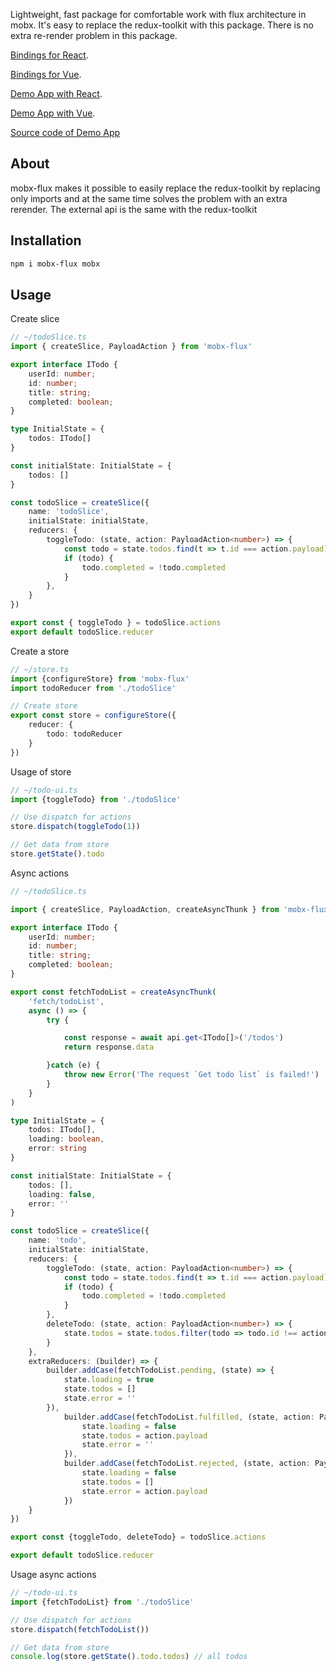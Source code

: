 Lightweight, fast package for comfortable work with flux architecture in mobx.
It's easy to replace the redux-toolkit with this package. There is no extra re-render problem in this package.

[Bindings for React](https://www.npmjs.com/package/mobx-flux-react).

[Bindings for Vue](https://www.npmjs.com/package/mobx-flux-vue).

[Demo App with React](https://mobx-flux-react-demo.vercel.app/).

[Demo App with Vue](https://mobx-flux-vue.vercel.app).

[Source code of Demo App](https://github.com/elyor-sh/mobx-flux/tree/main/examples/mobx-flux-react-example)

## About

mobx-flux makes it possible to easily replace the redux-toolkit by replacing only imports and at the same time solves the problem with an extra rerender. The external api is the same with the redux-toolkit

## Installation

```sh
npm i mobx-flux mobx
```

## Usage

Create slice

```ts
// ~/todoSlice.ts
import { createSlice, PayloadAction } from 'mobx-flux'

export interface ITodo {
    userId: number;
    id: number;
    title: string;
    completed: boolean;
}

type InitialState = {
    todos: ITodo[]
}

const initialState: InitialState = {
    todos: []
}

const todoSlice = createSlice({
    name: 'todoSlice',
    initialState: initialState,
    reducers: {
        toggleTodo: (state, action: PayloadAction<number>) => {
            const todo = state.todos.find(t => t.id === action.payload)
            if (todo) {
                todo.completed = !todo.completed
            }
        },
    }
})

export const { toggleTodo } = todoSlice.actions
export default todoSlice.reducer
```

Create a store

```ts
// ~/store.ts
import {configureStore} from 'mobx-flux'
import todoReducer from './todoSlice'

// Create store
export const store = configureStore({
    reducer: {
        todo: todoReducer
    }
})
```

Usage of store

```ts
// ~/todo-ui.ts
import {toggleTodo} from './todoSlice'

// Use dispatch for actions
store.dispatch(toggleTodo(1))

// Get data from store
store.getState().todo
```

Async actions 

```ts
// ~/todoSlice.ts

import { createSlice, PayloadAction, createAsyncThunk } from 'mobx-flux'

export interface ITodo {
    userId: number;
    id: number;
    title: string;
    completed: boolean;
}

export const fetchTodoList = createAsyncThunk(
    'fetch/todoList',
    async () => {
        try {

            const response = await api.get<ITodo[]>('/todos')
            return response.data

        }catch (e) {
            throw new Error('The request `Get todo list` is failed!')
        }
    }
)

type InitialState = {
    todos: ITodo[],
    loading: boolean,
    error: string
}

const initialState: InitialState = {
    todos: [],
    loading: false,
    error: ''
}

const todoSlice = createSlice({
    name: 'todo',
    initialState: initialState,
    reducers: {
        toggleTodo: (state, action: PayloadAction<number>) => {
            const todo = state.todos.find(t => t.id === action.payload)
            if (todo) {
                todo.completed = !todo.completed
            }
        },
        deleteTodo: (state, action: PayloadAction<number>) => {
            state.todos = state.todos.filter(todo => todo.id !== action.payload)
        }
    },
    extraReducers: (builder) => {
        builder.addCase(fetchTodoList.pending, (state) => {
            state.loading = true
            state.todos = []
            state.error = ''
        }),
            builder.addCase(fetchTodoList.fulfilled, (state, action: PayloadAction<ITodo[]>) => {
                state.loading = false
                state.todos = action.payload
                state.error = ''
            }),
            builder.addCase(fetchTodoList.rejected, (state, action: PayloadAction<string>) => {
                state.loading = false
                state.todos = []
                state.error = action.payload
            })
    }
})

export const {toggleTodo, deleteTodo} = todoSlice.actions

export default todoSlice.reducer
```

Usage async actions

```ts
// ~/todo-ui.ts
import {fetchTodoList} from './todoSlice'

// Use dispatch for actions
store.dispatch(fetchTodoList())

// Get data from store
console.log(store.getState().todo.todos) // all todos

```